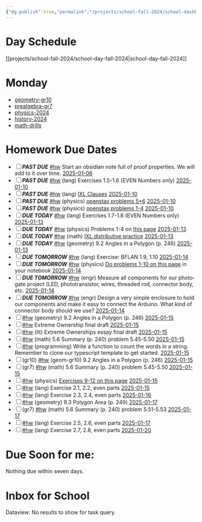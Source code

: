 ```yaml
---
{"dg-publish":true,"permalink":"/projects/school-fall-2024/school-dashboard/"}
---
```



# Day Schedule

[[projects/school-fall-2024/school-day-fall-2024\|school-day-fall-2024]]

<span><span><span alt="school-day-fall-2024 > Monday" src="school-day-fall-2024#Monday" class="internal-embed markdown-embed inline-embed is-loaded"><div class="markdown-embed-title"></div><div class="markdown-preview-view markdown-rendered show-indentation-guide"><h1 data-heading="Monday" dir="auto">Monday</h1>
<ul>
<li dir="auto"><a data-href="geometry-gr10" href="geometry-gr10" class="internal-link" target="_blank" rel="noopener nofollow">geometry-gr10</a></li>
<li dir="auto"><a data-href="prealgebra-gr7" href="prealgebra-gr7" class="internal-link" target="_blank" rel="noopener nofollow">prealgebra-gr7</a></li>
<li dir="auto"><a data-href="physics-2024" href="physics-2024" class="internal-link" target="_blank" rel="noopener nofollow">physics-2024</a></li>
<li dir="auto"><a data-href="history-2024" href="history-2024" class="internal-link" target="_blank" rel="noopener nofollow">history-2024</a></li>
<li dir="auto"><a data-href="math-drills" href="math-drills" class="internal-link" target="_blank" rel="noopener nofollow">math-drills</a></li>
</ul></div></span></span></span>

# Homework Due Dates

<div><ul class="contains-task-list"><li data-task=" " class="dataview task-list-item"><input type="checkbox" class="dataview task-list-item-checkbox"><span><strong><em>PAST DUE</em></strong> <a href="#hw" class="tag" target="_blank" rel="noopener nofollow">#hw</a> Start an obsidian note full of proof properties. We will add to it over time. <a data-href="2025-01-06" href="2025-01-06" class="internal-link" target="_blank" rel="noopener nofollow">2025-01-06</a></span></li><li data-task=" " class="dataview task-list-item"><input type="checkbox" class="dataview task-list-item-checkbox"><span><strong><em>PAST DUE</em></strong> <a href="#hw" class="tag" target="_blank" rel="noopener nofollow">#hw</a> (lang) Exercises 1.5-1.6 (EVEN Numbers only) <a data-href="2025-01-10" href="2025-01-10" class="internal-link" target="_blank" rel="noopener nofollow">2025-01-10</a></span></li><li data-task=" " class="dataview task-list-item"><input type="checkbox" class="dataview task-list-item-checkbox"><span><strong><em>PAST DUE</em></strong> <a href="#hw" class="tag" target="_blank" rel="noopener nofollow">#hw</a> (lang) <a data-tooltip-position="top" aria-label="https://www.ixl.com/ela/grade-7/identify-dependent-and-independent-clauses" rel="noopener nofollow" class="external-link" href="https://www.ixl.com/ela/grade-7/identify-dependent-and-independent-clauses" target="_blank">IXL Clauses</a> <a data-href="2025-01-10" href="2025-01-10" class="internal-link" target="_blank" rel="noopener nofollow">2025-01-10</a></span></li><li data-task=" " class="dataview task-list-item"><input type="checkbox" class="dataview task-list-item-checkbox"><span><strong><em>PAST DUE</em></strong> <a href="#hw" class="tag" target="_blank" rel="noopener nofollow">#hw</a> (physics) <a data-tooltip-position="top" aria-label="https://openstax.org/books/physics/pages/5-2-vector-addition-and-subtraction-analytical-methods" rel="noopener nofollow" class="external-link" href="https://openstax.org/books/physics/pages/5-2-vector-addition-and-subtraction-analytical-methods" target="_blank">openstax problems 5+6</a> <a data-href="2025-01-10" href="2025-01-10" class="internal-link" target="_blank" rel="noopener nofollow">2025-01-10</a></span></li><li data-task=" " class="dataview task-list-item"><input type="checkbox" class="dataview task-list-item-checkbox"><span><strong><em>PAST DUE</em></strong> <a href="#hw" class="tag" target="_blank" rel="noopener nofollow">#hw</a> (physics) <a data-tooltip-position="top" aria-label="https://openstax.org/books/physics/pages/5-2-vector-addition-and-subtraction-analytical-methods" rel="noopener nofollow" class="external-link" href="https://openstax.org/books/physics/pages/5-2-vector-addition-and-subtraction-analytical-methods" target="_blank">openstax problems 1-4</a> <a data-href="2025-01-10" href="2025-01-10" class="internal-link" target="_blank" rel="noopener nofollow">2025-01-10</a></span></li><li data-task=" " class="dataview task-list-item"><input type="checkbox" class="dataview task-list-item-checkbox"><span><strong><em>DUE TODAY</em></strong> <a href="#hw" class="tag" target="_blank" rel="noopener nofollow">#hw</a> (lang) Exercises 1.7-1.8 (EVEN Numbers only) <a data-href="2025-01-13" href="2025-01-13" class="internal-link" target="_blank" rel="noopener nofollow">2025-01-13</a></span></li><li data-task=" " class="dataview task-list-item"><input type="checkbox" class="dataview task-list-item-checkbox"><span><strong><em>DUE TODAY</em></strong> <a href="#hw" class="tag" target="_blank" rel="noopener nofollow">#hw</a> (physics) Problems 1-4 on <a data-tooltip-position="top" aria-label="https://math.libretexts.org/Courses/Monroe_Community_College/MTH_212_Calculus_III/Chapter_11%3A_Vectors_and_the_Geometry_of_Space/11.3%3A_The_Dot_Product/11.3E%3A_Exercises_for_The_Dot_Product" rel="noopener nofollow" class="external-link" href="https://math.libretexts.org/Courses/Monroe_Community_College/MTH_212_Calculus_III/Chapter_11%3A_Vectors_and_the_Geometry_of_Space/11.3%3A_The_Dot_Product/11.3E%3A_Exercises_for_The_Dot_Product" target="_blank">this page</a> <a data-href="2025-01-13" href="2025-01-13" class="internal-link" target="_blank" rel="noopener nofollow">2025-01-13</a></span></li><li data-task=" " class="dataview task-list-item"><input type="checkbox" class="dataview task-list-item-checkbox"><span><strong><em>DUE TODAY</em></strong> <a href="#hw" class="tag" target="_blank" rel="noopener nofollow">#hw</a> (math) <a data-tooltip-position="top" aria-label="https://www.ixl.com/math/grade-3/distributive-property-find-the-missing-factor" rel="noopener nofollow" class="external-link" href="https://www.ixl.com/math/grade-3/distributive-property-find-the-missing-factor" target="_blank">IXL distributive practice</a> <a data-href="2025-01-13" href="2025-01-13" class="internal-link" target="_blank" rel="noopener nofollow">2025-01-13</a></span></li><li data-task=" " class="dataview task-list-item"><input type="checkbox" class="dataview task-list-item-checkbox"><span><strong><em>DUE TODAY</em></strong> <a href="#hw" class="tag" target="_blank" rel="noopener nofollow">#hw</a> (geometry) 9.2 Angles in a Polygon  (p. 246) <a data-href="2025-01-13" href="2025-01-13" class="internal-link" target="_blank" rel="noopener nofollow">2025-01-13</a></span></li><li data-task=" " class="dataview task-list-item"><input type="checkbox" class="dataview task-list-item-checkbox"><span><strong><em>DUE TOMORROW</em></strong> <a href="#hw" class="tag" target="_blank" rel="noopener nofollow">#hw</a> (lang) Exercise: BFLAN 1.9, 1.10 <a data-href="2025-01-14" href="2025-01-14" class="internal-link" target="_blank" rel="noopener nofollow">2025-01-14</a></span></li><li data-task=" " class="dataview task-list-item"><input type="checkbox" class="dataview task-list-item-checkbox"><span><strong><em>DUE TOMORROW</em></strong> <a href="#hw" class="tag" target="_blank" rel="noopener nofollow">#hw</a> (physics) <a data-tooltip-position="top" aria-label="https://flexbooks.ck12.org/cbook/ck-12-precalculus-concepts-2.0/section/7.4/primary/lesson/dot-product-and-angle-between-two-vectors-pcalc/?referrer=search#" rel="noopener nofollow" class="external-link" href="https://flexbooks.ck12.org/cbook/ck-12-precalculus-concepts-2.0/section/7.4/primary/lesson/dot-product-and-angle-between-two-vectors-pcalc/?referrer=search#" target="_blank">Do problems 1-10 on this page</a> in your notebook <a data-href="2025-01-14" href="2025-01-14" class="internal-link" target="_blank" rel="noopener nofollow">2025-01-14</a></span></li><li data-task=" " class="dataview task-list-item"><input type="checkbox" class="dataview task-list-item-checkbox"><span><strong><em>DUE TOMORROW</em></strong> <a href="#hw" class="tag" target="_blank" rel="noopener nofollow">#hw</a> (engr) Measure all components for our photo-gate project (LED, phototransistor, wires, threaded rod, connector body, etc. <a data-href="2025-01-14" href="2025-01-14" class="internal-link" target="_blank" rel="noopener nofollow">2025-01-14</a></span></li><li data-task=" " class="dataview task-list-item"><input type="checkbox" class="dataview task-list-item-checkbox"><span><strong><em>DUE TOMORROW</em></strong> <a href="#hw" class="tag" target="_blank" rel="noopener nofollow">#hw</a> (engr) Design a very simple enclosure to hold our components and make it easy to connect the Arduino. What kind of connector body should we use? <a data-href="2025-01-14" href="2025-01-14" class="internal-link" target="_blank" rel="noopener nofollow">2025-01-14</a></span></li><li data-task=" " class="dataview task-list-item"><input type="checkbox" class="dataview task-list-item-checkbox"><span><a href="#hw" class="tag" target="_blank" rel="noopener nofollow">#hw</a> (geometry) 9.2 Angles in a Polygon  (p. 246) <a data-href="2025-01-15" href="2025-01-15" class="internal-link" target="_blank" rel="noopener nofollow">2025-01-15</a></span></li><li data-task=" " class="dataview task-list-item"><input type="checkbox" class="dataview task-list-item-checkbox"><span><a href="#hw" class="tag" target="_blank" rel="noopener nofollow">#hw</a> Extreme Ownership final draft <a data-href="2025-01-15" href="2025-01-15" class="internal-link" target="_blank" rel="noopener nofollow">2025-01-15</a></span></li><li data-task=" " class="dataview task-list-item"><input type="checkbox" class="dataview task-list-item-checkbox"><span><a href="#hw" class="tag" target="_blank" rel="noopener nofollow">#hw</a> (lit) Extreme Ownerships essay final draft <a data-href="2025-01-15" href="2025-01-15" class="internal-link" target="_blank" rel="noopener nofollow">2025-01-15</a></span></li><li data-task=" " class="dataview task-list-item"><input type="checkbox" class="dataview task-list-item-checkbox"><span><a href="#hw" class="tag" target="_blank" rel="noopener nofollow">#hw</a> (math) 5.6 Summary (p. 240) problem 5.45-5.50 <a data-href="2025-01-15" href="2025-01-15" class="internal-link" target="_blank" rel="noopener nofollow">2025-01-15</a></span></li><li data-task=" " class="dataview task-list-item"><input type="checkbox" class="dataview task-list-item-checkbox"><span><a href="#hw" class="tag" target="_blank" rel="noopener nofollow">#hw</a> (programming) Write a function to count the words in a string. Remember to clone our typescript template to get started. <a data-href="2025-01-15" href="2025-01-15" class="internal-link" target="_blank" rel="noopener nofollow">2025-01-15</a></span></li><li data-task=" " class="dataview task-list-item"><input type="checkbox" class="dataview task-list-item-checkbox"><span>(gr10) <a href="#hw" class="tag" target="_blank" rel="noopener nofollow">#hw</a> (geom-gr10) 9.2 Angles in a Polygon  (p. 246) <a data-href="2025-01-15" href="2025-01-15" class="internal-link" target="_blank" rel="noopener nofollow">2025-01-15</a></span></li><li data-task=" " class="dataview task-list-item"><input type="checkbox" class="dataview task-list-item-checkbox"><span>(gr7) <a href="#hw" class="tag" target="_blank" rel="noopener nofollow">#hw</a> (math) 5.6 Summary (p. 240) problem 5.45-5.50 <a data-href="2025-01-15" href="2025-01-15" class="internal-link" target="_blank" rel="noopener nofollow">2025-01-15</a></span></li><li data-task=" " class="dataview task-list-item"><input type="checkbox" class="dataview task-list-item-checkbox"><span><a href="#hw" class="tag" target="_blank" rel="noopener nofollow">#hw</a> (physics) <a data-tooltip-position="top" aria-label="https://math.libretexts.org/Courses/Monroe_Community_College/MTH_212_Calculus_III/Chapter_11%3A_Vectors_and_the_Geometry_of_Space/11.3%3A_The_Dot_Product/11.3E%3A_Exercises_for_The_Dot_Product" rel="noopener nofollow" class="external-link" href="https://math.libretexts.org/Courses/Monroe_Community_College/MTH_212_Calculus_III/Chapter_11%3A_Vectors_and_the_Geometry_of_Space/11.3%3A_The_Dot_Product/11.3E%3A_Exercises_for_The_Dot_Product" target="_blank">Exercises 9-12 on this page</a> <a data-href="2025-01-15" href="2025-01-15" class="internal-link" target="_blank" rel="noopener nofollow">2025-01-15</a></span></li><li data-task=" " class="dataview task-list-item"><input type="checkbox" class="dataview task-list-item-checkbox"><span><a href="#hw" class="tag" target="_blank" rel="noopener nofollow">#hw</a> (lang) Exercise 2.1, 2.2, even parts  <a data-href="2025-01-15" href="2025-01-15" class="internal-link" target="_blank" rel="noopener nofollow">2025-01-15</a></span></li><li data-task=" " class="dataview task-list-item"><input type="checkbox" class="dataview task-list-item-checkbox"><span><a href="#hw" class="tag" target="_blank" rel="noopener nofollow">#hw</a> (lang) Exercise 2.3, 2.4, even parts  <a data-href="2025-01-16" href="2025-01-16" class="internal-link" target="_blank" rel="noopener nofollow">2025-01-16</a></span></li><li data-task=" " class="dataview task-list-item"><input type="checkbox" class="dataview task-list-item-checkbox"><span><a href="#hw" class="tag" target="_blank" rel="noopener nofollow">#hw</a> (geometry) 9.3 Polygon Area  (p. 249) <a data-href="2025-01-17" href="2025-01-17" class="internal-link" target="_blank" rel="noopener nofollow">2025-01-17</a></span></li><li data-task=" " class="dataview task-list-item"><input type="checkbox" class="dataview task-list-item-checkbox"><span>(gr7) <a href="#hw" class="tag" target="_blank" rel="noopener nofollow">#hw</a> (math) 5.6 Summary (p. 240) problem 5.51-5.53 <a data-href="2025-01-17" href="2025-01-17" class="internal-link" target="_blank" rel="noopener nofollow">2025-01-17</a></span></li><li data-task=" " class="dataview task-list-item"><input type="checkbox" class="dataview task-list-item-checkbox"><span><a href="#hw" class="tag" target="_blank" rel="noopener nofollow">#hw</a> (lang) Exercise 2.5, 2.6, even parts  <a data-href="2025-01-17" href="2025-01-17" class="internal-link" target="_blank" rel="noopener nofollow">2025-01-17</a></span></li><li data-task=" " class="dataview task-list-item"><input type="checkbox" class="dataview task-list-item-checkbox"><span><a href="#hw" class="tag" target="_blank" rel="noopener nofollow">#hw</a> (lang) Exercise 2.7, 2.8, even parts  <a data-href="2025-01-20" href="2025-01-20" class="internal-link" target="_blank" rel="noopener nofollow">2025-01-20</a></span></li></ul></div>


# Due Soon for me:

<p><span>Nothing due within seven days.</span></p>

# Inbox for School
<div><div class="dataview dataview-error-box"><p class="dataview dataview-error-message">Dataview: No results to show for task query.</p></div></div>